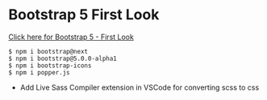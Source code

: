 # Bootstrap 5 First Look

[ Click here for Bootstrap 5 - First Look](https://www.youtube.com/watch?v=I7CfaDYzTVM)

```
$ npm i bootstrap@next
$ npm i bootstrap@5.0.0-alpha1
$ npm i bootstrap-icons
$ npm i popper.js
```

- Add Live Sass Compiler extension in VSCode for converting scss to css
